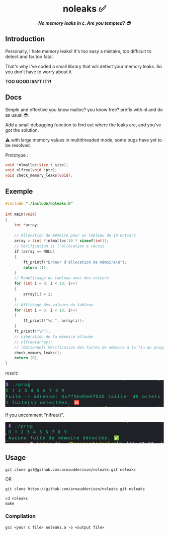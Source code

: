 <h1 align="center">
noleaks ✅
</h1>
<p align="center">
<b><i>No memory leaks in c. Are you tempted? 😎</i></b>
</p>

## Introduction

Personally, I hate memory leaks! It's too easy a mistake, too difficult to detect and far too fatal.

That's why I've coded a small library that will detect your memory leaks. So you don't have to worry about it. 

**TOO GOOD ISN'T IT?!**

## Docs

Simple and effective you know malloc? you know free? prefix with nl and do as usual 😎.

Add a small debugging function to find out where the leaks are, and you've got the solution.

⚠️ with large memory values in multithreaded mode, some bugs have yet to be resolved.

Prototype :
```c
void *nlmalloc(size_t size);
void nlfree(void *ptr);
void check_memory_leaks(void);
```

## Exemple

```c
#include "./include/noleaks.h"

int	main(void)
{
	int	*array;

	// Allocation de mémoire pour un tableau de 10 entiers
	array = (int *)nlmalloc(10 * sizeof(int));
	// Vérification si l'allocation a réussi
	if (array == NULL)
	{
		ft_printf("Erreur d'allocation de mémoire\n");
		return (1);
	}
	// Remplissage du tableau avec des valeurs
	for (int i = 0; i < 10; i++)
	{
		array[i] = i;
	}
	// Affichage des valeurs du tableau
	for (int i = 0; i < 10; i++)
	{
		ft_printf("%d ", array[i]);
	}
	ft_printf("\n");
	// Libération de la mémoire allouée
	// nlfree(array);
	// (Optionnel) Vérification des fuites de mémoire à la fin du programme
	check_memory_leaks();
	return (0);
}
```
result:

![resulat sans free](./images/leaks.png)

if you uncomment "nlfree()".

![resulat sans free](./images/noleaks.png)

## Usage

```shell
git clone git@github.com:arnaudderison/noleaks.git noleaks
```

OR

```shell
git clone https://github.com/arnaudderison/noleaks.git noleaks
```

```shell
cd noleaks
make
```

### Compilation

```shell
gcc <your c file> noleaks.a -o <output file>
```
